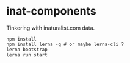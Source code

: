 # inat-components

Tinkering with inaturalist.com data.

```
npm install
npm install lerna -g # or maybe lerna-cli ?
lerna bootstrap
lerna run start
```